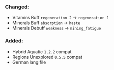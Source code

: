 ### Changed:
- Vitamins Buff `regeneration 2` -> `regeneration 1`
- Minerals Buff `absorption` -> `haste`
- Minerals Debuff `weakness` -> `mining_fatigue`
### Added:
- Hybrid Aquatic `1.2.2` compat
- Regions Unexplored `0.5.5` compat
- German lang file